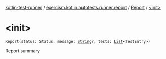 [kotlin-test-runner](../../index.md) / [exercism.kotlin.autotests.runner.report](../index.md) / [Report](index.md) / [&lt;init&gt;](./-init-.md)

# &lt;init&gt;

`Report(status: Status, message: `[`String`](https://kotlinlang.org/api/latest/jvm/stdlib/kotlin/-string/index.html)`?, tests: `[`List`](https://kotlinlang.org/api/latest/jvm/stdlib/kotlin.collections/-list/index.html)`<TestEntry>)`

Report summary

